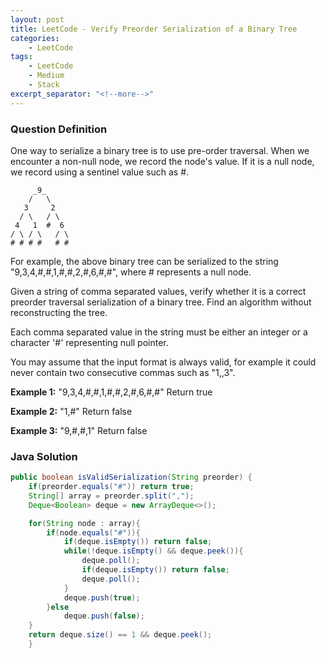 ```yaml
---
layout: post
title: LeetCode - Verify Preorder Serialization of a Binary Tree
categories:
    - LeetCode
tags:
    - LeetCode
    - Medium
    - Stack
excerpt_separator: "<!--more-->"
---
```


### Question Definition
One way to serialize a binary tree is to use pre-order traversal. When we encounter a non-null node, we record the node's value. If it is a null node, we record using a sentinel value such as #.
```
     _9_
    /   \
   3     2
  / \   / \
 4   1  #  6
/ \ / \   / \
# # # #   # #
```
For example, the above binary tree can be serialized to the string "9,3,4,#,#,1,#,#,2,#,6,#,#", where # represents a null node.

Given a string of comma separated values, verify whether it is a correct preorder traversal serialization of a binary tree. Find an algorithm without reconstructing the tree.

Each comma separated value in the string must be either an integer or a character '#' representing null pointer.

You may assume that the input format is always valid, for example it could never contain two consecutive commas such as "1,,3".
<!--more-->

**Example 1:**
"9,3,4,#,#,1,#,#,2,#,6,#,#"
Return true

**Example 2:**
"1,#"
Return false

**Example 3:**
"9,#,#,1"
Return false
### Java Solution
```java
public boolean isValidSerialization(String preorder) {
    if(preorder.equals("#")) return true;
    String[] array = preorder.split(",");
    Deque<Boolean> deque = new ArrayDeque<>();

    for(String node : array){
        if(node.equals("#")){
            if(deque.isEmpty()) return false;
            while(!deque.isEmpty() && deque.peek()){
                deque.poll();
                if(deque.isEmpty()) return false;
                deque.poll();
            }
            deque.push(true);
        }else
            deque.push(false);
    }
    return deque.size() == 1 && deque.peek();
    }
```
